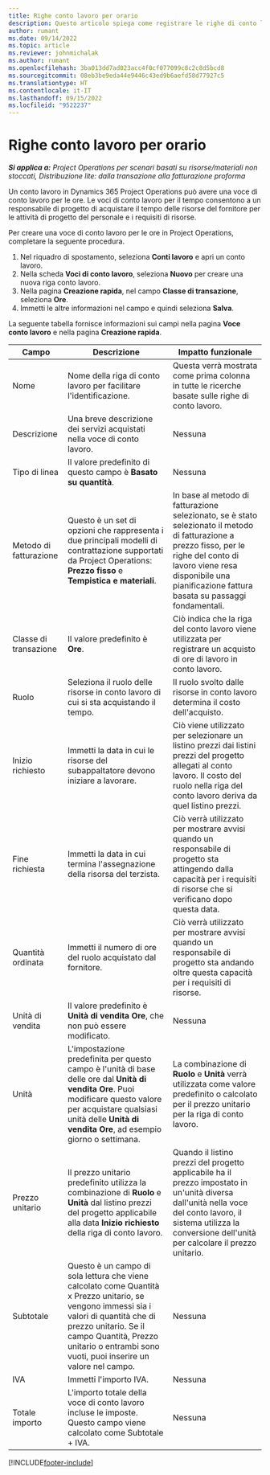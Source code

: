 ```yaml
---
title: Righe conto lavoro per orario
description: Questo articolo spiega come registrare le righe di conto lavoro per tempo e registrare l'acquisto di tempo dei fornitori.
author: rumant
ms.date: 09/14/2022
ms.topic: article
ms.reviewer: johnmichalak
ms.author: rumant
ms.openlocfilehash: 3ba013dd7ad023acc4f0cf077099c8c2c8d5bcd8
ms.sourcegitcommit: 08eb3be9eda44e9446c43ed9b6aefd58d77927c5
ms.translationtype: HT
ms.contentlocale: it-IT
ms.lasthandoff: 09/15/2022
ms.locfileid: "9522237"
---
```

# <a name="subcontract-lines-for-time"></a>Righe conto lavoro per orario

_**Si applica a:** Project Operations per scenari basati su risorse/materiali non stoccati, Distribuzione lite: dalla transazione alla fatturazione proforma_

Un conto lavoro in Dynamics 365 Project Operations può avere una voce di conto lavoro per le ore. Le voci di conto lavoro per il tempo consentono a un responsabile di progetto di acquistare il tempo delle risorse del fornitore per le attività di progetto del personale e i requisiti di risorse.

Per creare una voce di conto lavoro per le ore in Project Operations, completare la seguente procedura.

1. Nel riquadro di spostamento, seleziona **Conti lavoro** e apri un conto lavoro.
2. Nella scheda **Voci di conto lavoro**, seleziona **Nuovo** per creare una nuova riga conto lavoro.
3. Nella pagina **Creazione rapida**, nel campo **Classe di transazione**, seleziona **Ore**.
4. Immetti le altre informazioni nel campo e quindi seleziona **Salva**.

  La seguente tabella fornisce informazioni sui campi nella pagina **Voce conto lavoro** e nella pagina **Creazione rapida**.

| **Campo** | **Descrizione** | **Impatto funzionale** |
| --- | --- | --- |
| Nome | Nome della riga di conto lavoro per facilitare l'identificazione. | Questa verrà mostrata come prima colonna in tutte le ricerche basate sulle righe di conto lavoro. |
| Descrizione | Una breve descrizione dei servizi acquistati nella voce di conto lavoro. |Nessuna |
| Tipo di linea |   Il valore predefinito di questo campo è **Basato su quantità**.| Nessuna |
| Metodo di fatturazione | Questo è un set di opzioni che rappresenta i due principali modelli di contrattazione supportati da Project Operations: **Prezzo fisso** e **Tempistica e materiali**. | In base al metodo di fatturazione selezionato, se è stato selezionato il metodo di fatturazione a prezzo fisso, per le righe del conto di lavoro viene resa disponibile una pianificazione fattura basata su passaggi fondamentali. |
| Classe di transazione | Il valore predefinito è **Ore**. | Ciò indica che la riga del conto lavoro viene utilizzata per registrare un acquisto di ore di lavoro in conto lavoro. |
| Ruolo | Seleziona il ruolo delle risorse in conto lavoro di cui si sta acquistando il tempo. | Il ruolo svolto dalle risorse in conto lavoro determina il costo dell'acquisto. |
| Inizio richiesto | Immetti la data in cui le risorse del subappaltatore devono iniziare a lavorare. | Ciò viene utilizzato per selezionare un listino prezzi dai listini prezzi del progetto allegati al conto lavoro. Il costo del ruolo nella riga del conto lavoro deriva da quel listino prezzi. |
| Fine richiesta | Immetti la data in cui termina l'assegnazione della risorsa del terzista. | Ciò verrà utilizzato per mostrare avvisi quando un responsabile di progetto sta attingendo dalla capacità per i requisiti di risorse che si verificano dopo questa data. |
| Quantità ordinata | Immetti il numero di ore del ruolo acquistato dal fornitore. | Ciò verrà utilizzato per mostrare avvisi quando un responsabile di progetto sta andando oltre questa capacità per i requisiti di risorse. |
| Unità di vendita | Il valore predefinito è **Unità di vendita Ore**, che non può essere modificato. | Nessuna|
| Unità | L'impostazione predefinita per questo campo è l'unità di base delle ore dal **Unità di vendita Ore**. Puoi modificare questo valore per acquistare qualsiasi unità delle **Unità di vendita Ore**, ad esempio giorno o settimana. | La combinazione di **Ruolo** e **Unità** verrà utilizzata come valore predefinito o calcolato per il prezzo unitario per la riga di conto lavoro. |
| Prezzo unitario | Il prezzo unitario predefinito utilizza la combinazione di **Ruolo** e **Unità** dal listino prezzi del progetto applicabile alla data **Inizio richiesto** della riga di conto lavoro. | Quando il listino prezzi del progetto applicabile ha il prezzo impostato in un'unità diversa dall'unità nella voce del conto lavoro, il sistema utilizza la conversione dell'unità per calcolare il prezzo unitario. |
| Subtotale |    Questo è un campo di sola lettura che viene calcolato come Quantità x Prezzo unitario, se vengono immessi sia i valori di quantità che di prezzo unitario. Se il campo Quantità, Prezzo unitario o entrambi sono vuoti, puoi inserire un valore nel campo. | Nessuna|
| IVA |   Immetti l'importo IVA. |Nessuna |
| Totale importo | L'importo totale della voce di conto lavoro incluse le imposte. Questo campo viene calcolato come Subtotale + IVA.|Nessuna |

[!INCLUDE[footer-include](../../includes/footer-banner.md)]

